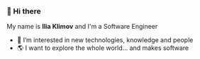 ### 👋 Hi there

My name is **Ilia Klimov** and I'm a Software Engineer
- 👀 I’m interested in new technologies, knowledge and people
- 🌎 I want to explore the whole world... and makes software
